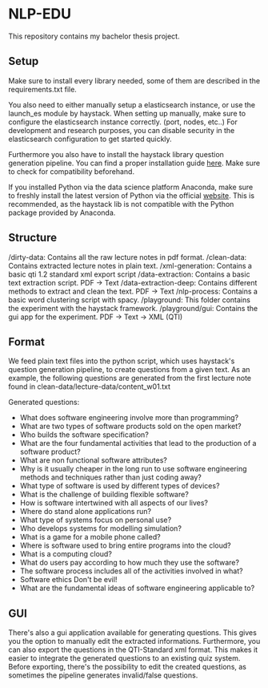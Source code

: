 # NLP-EDU

This repository contains my bachelor thesis project.

## Setup

Make sure to install every library needed, some of them are described in the requirements.txt file.

You also need to either manually setup a elasticsearch instance, or use the launch_es module by haystack. When setting up manually, make sure to configure the elasticsearch instance correctly. (port, nodes, etc..)
For development and research purposes, you can disable security in the elasticsearch configuration to get started quickly.

Furthermore you also have to install the haystack library question generation pipeline.
You can find a proper installation guide [here](https://docs.haystack.deepset.ai/docs/installation). Make sure to check for compatibility beforehand.

If you installed Python via the data science platform Anaconda, make sure to freshly install the latest version of Python via the official [website](https://www.python.org/downloads/). This is recommended, as the haystack lib is not compatible with the Python package provided by Anaconda.

## Structure

/dirty-data: Contains all the raw lecture notes in pdf format.
/clean-data: Contains extracted lecture notes in plain text.
/xml-generation: Contains a basic qti 1.2 standard xml export script
/data-extraction: Contains a basic text extraction script. PDF -> Text
/data-extraction-deep: Contains different methods to extract and clean the text. PDF -> Text
/nlp-process: Contains a basic word clustering script with spacy.
/playground: This folder contains the experiment with the haystack framework. 
/playground/gui: Contains the gui app for the experiment. PDF -> Text -> XML (QTI)

## Format

We feed plain text files into the python script, which uses haystack's question generation pipeline, to create questions from a given text. As an example, the following questions are generated from the first lecture note found in clean-data/lecture-data/content_w01.txt

Generated questions:

- What does software engineering involve more than programming?
- What are two types of software products sold on the open market?
- Who builds the software specification?
- What are the four fundamental activities that lead to the production of a software product?
- What are non functional software attributes?
- Why is it usually cheaper in the long run to use software engineering methods and techniques rather than just coding away?
- What type of software is used by different types of devices?
- What is the challenge of building flexible software?
- How is software intertwined with all aspects of our lives?
- Where do stand alone applications run?
- What type of systems focus on personal use?
- Who develops systems for modelling simulation?
- What is a game for a mobile phone called?
- Where is software used to bring entire programs into the cloud?
- What is a computing cloud?
- What do users pay according to how much they use the software?
- The software process includes all of the activities involved in what?
- Software ethics Don't be evil!
- What are the fundamental ideas of software engineering applicable to?

## GUI

There's also a gui application available for generating questions. This gives you the option to manually edit the extracted informations. Furthermore, you can also export the questions in the QTI-Standard xml format. This makes it easier to integrate the generated questions to an existing quiz system. Before exporting, there's the possibility to edit the created questions, as sometimes the pipeline generates invalid/false questions.
